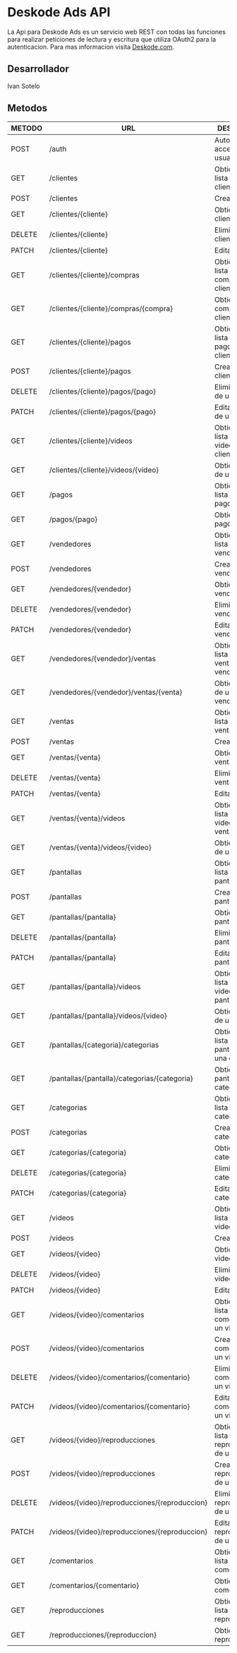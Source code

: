 # Deskode Ads API

La Api para Deskode Ads es un servicio web REST con todas las funciones para realizar peticiones de lectura y escritura que utiliza OAuth2 para la autenticacion. Para mas informacion visita [Deskode.com](http://www.deskode.com).

## Desarrollador

Ivan Sotelo

## Metodos

METODO|URL|DESCRIPCION
------|---|---------
POST  |/auth|Autoriza el acceso a un usuario.
GET  |/clientes|Obtiene una lista de los clientes.
POST  |/clientes|Crea un cliente.
GET  |/clientes/{cliente}|Obtiene un cliente.
DELETE  |/clientes/{cliente}|Elimina un cliente.
PATCH  |/clientes/{cliente}|Edita un cliente.
GET  |/clientes/{cliente}/compras|Obtiene una lista de las compras de un cliente.
GET  |/clientes/{cliente}/compras/{compra} |Obtiene la compra de un cliente.
GET  |/clientes/{cliente}/pagos|Obtiene una lista de los pagos de un cliente.
POST  |/clientes/{cliente}/pagos|Crea el pago un cliente.
DELETE  |/clientes/{cliente}/pagos/{pago}|Elimina el pago de un cliente.
PATCH  |/clientes/{cliente}/pagos/{pago}|Edita un pago de un cliente.
GET  |/clientes/{cliente}/videos|Obtiene una lista de los videos de un cliente.
GET  |/clientes/{cliente}/videos/{video}|Obtiene el video de un cliente.
GET  |/pagos|Obtiene una lista de los pagos.
GET  |/pagos/{pago}|Obtiene un pago.
GET  |/vendedores|Obtiene una lista de los vendedores.
POST  |/vendedores|Crea un vendedor.
GET  |/vendedores/{vendedor}|Obtiene un vendedor.
DELETE  |/vendedores/{vendedor}|Elimina un vendedor.
PATCH  |/vendedores/{vendedor}|Edita un vendedor.
GET  |/vendedores/{vendedor}/ventas|Obtiene una lista de las ventas de un vendedor.
GET  |/vendedores/{vendedor}/ventas/{venta}|Obtiene la venta de un vendedor.
GET  |/ventas|Obtiene una lista de las ventas.
POST  |/ventas|Crea una venta.
GET  |/ventas/{venta}|Obtiene una venta.
DELETE  |/ventas/{venta}|Elimina una venta.
PATCH  |/ventas/{venta}|Edita una venta.
GET  |/ventas/{venta}/videos|Obtiene una lista de los videos de un venta.
GET  |/ventas/{venta}/videos/{video}|Obtiene el video de un venta.
GET  |/pantallas|Obtiene una lista de las pantallas.
POST  |/pantallas|Crea una pantalla.
GET  |/pantallas/{pantalla}|Obtiene una pantalla.
DELETE  |/pantallas/{pantalla}|Elimina una pantalla.
PATCH  |/pantallas/{pantalla}|Edita una pantalla.
GET  |/pantallas/{pantalla}/videos|Obtiene una lista de los videos de una pantalla.
GET  |/pantallas/{pantalla}/videos/{video}|Obtiene el video de una pantalla.
GET  |/pantallas/{categoria}/categorias|Obtiene una lista de la pantallas de una categoria.
GET  |/pantallas/{pantalla}/categorias/{categoria}|Obtiene una pantalla de una categoria.
GET  |/categorias|Obtiene una lista de las categorias.
POST  |/categorias|Crea una categoria.
GET  |/categorias/{categoria}|Obtiene una categoria.
DELETE  |/categorias/{categoria}|Elimina una categoria.
PATCH  |/categorias/{categoria}|Edita una categoria.
GET  |/videos|Obtiene una lista de las videos.
POST  |/videos|Crea una video.
GET  |/videos/{video}|Obtiene una video.
DELETE  |/videos/{video}|Elimina una video.
PATCH  |/videos/{video}|Edita una video.
GET  |/videos/{video}/comentarios|Obtiene una lista de los comentarios de un video.
POST  |/videos/{video}/comentarios|Crea un comentario de un video.
DELETE  |/videos/{video}/comentarios/{comentario}|Elimina el comentario de un video.
PATCH  |/videos/{video}/comentarios/{comentario}|Edita el comentario de un video.
GET  |/videos/{video}/reproducciones|Obtiene una lista de las reproducciones de un video.
POST  |/videos/{video}/reproducciones|Crea una reproduccion de un video.
DELETE  |/videos/{video}/reproducciones/{reproduccion}|Elimina la reproduccion de un video.
PATCH  |/videos/{video}/reproducciones/{reproduccion}|Edita la reproduccion de un video.
GET  |/comentarios|Obtiene una lista de los comentarios.
GET  |/comentarios/{comentario}|Obtiene un comentario.
GET  |/reproducciones|Obtiene una lista de las reproducciones.
GET  |/reproducciones/{reproduccion}|Obtiene una reproduccion.